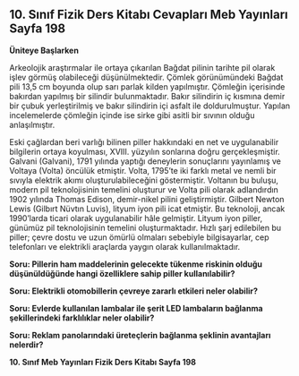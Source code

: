 ## 10. Sınıf Fizik Ders Kitabı Cevapları Meb Yayınları Sayfa 198

**Üniteye Başlarken**

Arkeolojik araştırmalar ile ortaya çıkarılan Bağdat pilinin tarihte pil olarak işlev görmüş olabileceği düşünülmektedir. Çömlek görünümündeki Bağdat pili 13,5 cm boyunda olup sarı parlak kilden yapılmıştır. Çömleğin içerisinde bakırdan yapılmış bir silindir bulunmaktadır. Bakır silindirin iç kısmına demir bir çubuk yerleştirilmiş ve bakır silindirin içi asfalt ile doldurulmuştur. Yapılan incelemelerde çömleğin içinde ise sirke gibi asitli bir sıvının olduğu anlaşılmıştır.

Eski çağlardan beri varlığı bilinen piller hakkındaki en net ve uygulanabilir bilgilerin ortaya koyulması, XVIII. yüzyılın sonlarına doğru gerçekleşmiştir. Galvani (Galvani), 1791 yılında yaptığı deneylerin sonuçlarını yayınlamış ve Voltaya (Volta) öncülük etmiştir. Volta, 1795’te iki farklı metal ve nemli bir sıvıyla elektrik akımı oluşturulabileceğini göstermiştir. Voltanın bu buluşu, modern pil teknolojisinin temelini oluşturur ve Volta pili olarak adlandırdın 1902 yılında Thomas Edison, demir-nikel pilini geliştirmiştir. Gilbert Newton Lewis (Gilbırt Nüvtın Luvis), lityum iyon pili icat etmiştir. Bu teknoloji, ancak 1990’larda ticari olarak uygulanabilir hâle gelmiştir. Lityum iyon piller, günümüz pil teknolojisinin temelini oluşturmaktadır. Hızlı şarj edilebilen bu piller; çevre dostu ve uzun ömürlü olmaları sebebiyle bilgisayarlar, cep telefonları ve elektrikli araçlarda yaygın olarak kullanılmaktadır.

**Soru: Pillerin ham maddelerinin gelecekte tükenme riskinin olduğu düşünüldüğünde hangi özelliklere sahip piller kullanılabilir?**

**Soru: Elektrikli otomobillerin çevreye zararlı etkileri neler olabilir?**

**Soru: Evlerde kullanılan lambalar ile şerit LED lambaların bağlanma şekillerindeki farklılıklar neler olabilir?**

**Soru: Reklam panolarındaki üreteçlerin bağlanma şeklinin avantajları nelerdir?**

**10. Sınıf Meb Yayınları Fizik Ders Kitabı Sayfa 198**